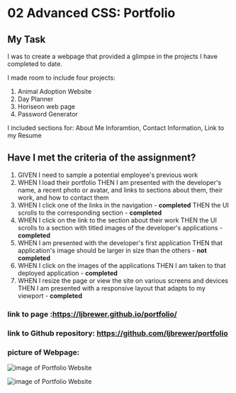# 02 Advanced CSS: Portfolio

## My Task

I was to create a webpage that provided a glimpse in the projects I have completed to date.

I made room to include four projects:
   1. Animal Adoption Website 
   2. Day Planner 
   3. Horiseon web page
   4. Password Generator

I included sections for:
    About Me Inforamtion, 
    Contact Information, 
    Link to my Resume

## Have I met the criteria of the assignment?

1. GIVEN I need to sample a potential employee's previous work
2. WHEN I load their portfolio
    THEN I am presented with the developer's name, a recent photo or avatar, and links to sections about them, their work, and how to contact them
3. WHEN I click one of the links in the navigation - **completed**
    THEN the UI scrolls to the corresponding section - **completed**
4. WHEN I click on the link to the section about their work
    THEN the UI scrolls to a section with titled images of the developer's applications - **completed**
5. WHEN I am presented with the developer's first application
    THEN that application's image should be larger in size than the others - **not completed**
6. WHEN I click on the images of the applications
    THEN I am taken to that deployed application - **completed**
7. WHEN I resize the page or view the site on various screens and devices
    THEN I am presented with a responsive layout that adapts to my viewport - **completed**

### link to page :https://ljbrewer.github.io/portfolio/

### link to Github repository:  https://github.com/ljbrewer/portfolio

### picture of Webpage:

![image of Portfolio Website](https://ljbrewer.github.io/portfolio/assets/images/portfolio1.png)

![image of Portfolio Website](https://ljbrewer.github.io/portfolio/assets/images/portfolio2.png)
